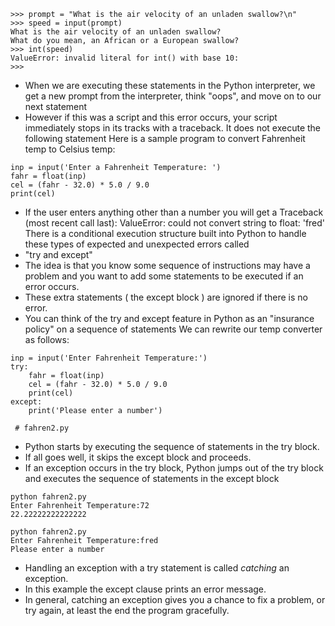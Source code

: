 ```
>>> prompt = "What is the air velocity of an unladen swallow?\n"  
>>> speed = input(prompt)  
What is the air velocity of an unladen swallow?  
What do you mean, an African or a European swallow?  
>>> int(speed)  
ValueError: invalid literal for int() with base 10:  
>>>
```
- When we are executing these statements in the Python interpreter, we get a new prompt from the interpreter, think "oops", and move on to our next statement
- However if this was a script and this error occurs, your script immediately stops in its tracks with a traceback. It does not execute the following statement
Here is a sample program to convert Fahrenheit temp to Celsius temp:
```
inp = input('Enter a Fahrenheit Temperature: ')
fahr = float(inp)
cel = (fahr - 32.0) * 5.0 / 9.0
print(cel)
```
-  If the user enters anything other than a number you will get a Traceback (most recent call last): ValueError: could not convert string to float: 'fred'
There is a conditional execution structure built into Python to handle these types of expected and unexpected errors called
- "try and except"
-  The idea is that you know some sequence of instructions may have a problem and you want to add some statements to be executed if an error occurs.
- These extra statements ( the except block ) are ignored if there is no error.
- You can think of the try and except feature in Python as an "insurance policy" on a sequence of statements
We can rewrite our temp converter as follows:
```
inp = input('Enter Fahrenheit Temperature:')  
try:  
    fahr = float(inp)  
    cel = (fahr - 32.0) * 5.0 / 9.0  
    print(cel)  
except:  
    print('Please enter a number')
 
 # fahren2.py
```

- Python starts by executing the sequence of statements in the try block.
- If all goes well, it skips the except block and proceeds.
- If an exception occurs in the try block, Python jumps out of the try block and executes the sequence of statements in the except block
```
python fahren2.py  
Enter Fahrenheit Temperature:72  
22.22222222222222  

python fahren2.py  
Enter Fahrenheit Temperature:fred  
Please enter a number
```

- Handling an exception with a try statement is called *catching* an exception.
- In this example the except clause prints an error message.
- In general, catching an exception gives you a chance to fix a problem, or try again, at least the end the program gracefully.